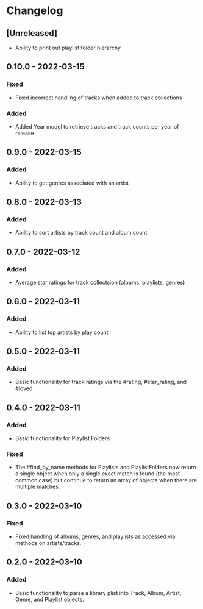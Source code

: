# Changelog

## [Unreleased]
- Ability to print out playlist folder hierarchy

## 0.10.0 - 2022-03-15
### Fixed
- Fixed incorrect handling of tracks when added to track collections
### Added
- Added Year model to retrieve tracks and track counts per year of release

## 0.9.0 - 2022-03-15
### Added
- Ability to get genres associated with an artist

## 0.8.0 - 2022-03-13
### Added
- Ability to sort artists by track count and album count

## 0.7.0 - 2022-03-12
### Added
- Average star ratings for track collectsion (albums, playlists, genres)

## 0.6.0 - 2022-03-11
### Added
- Ability to list top artists by play count

## 0.5.0 - 2022-03-11
### Added
- Basic functionality for track ratings via the #rating, #star_rating, and #loved

## 0.4.0 - 2022-03-11
### Added
- Basic functionality for Playlist Folders
### Fixed
- The #find_by_name methods for Playlists and PlaylistFolders now return a single object when only a single exact match is found (the most common case) but continue to return an array of objects when there are multiple matches.

## 0.3.0 - 2022-03-10

### Fixed
- Fixed handling of albums, genres, and playlists as accessed via methods on artists/tracks.

## 0.2.0 - 2022-03-10
### Added
- Basic functionality to parse a library plist into Track, Album, Artist, Genre, and Playlist objects.

